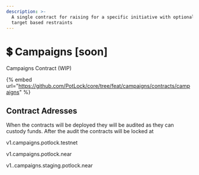 ```yaml
---
description: >-
  A single contract for raising for a specific initiative with optional time or
  target based restraints
---
```


# 💲 Campaigns \[soon]

Campaigns Contract (WIP)

{% embed url="https://github.com/PotLock/core/tree/feat/campaigns/contracts/campaigns" %}





## Contract Adresses

When the contracts will be deployed they will be audited as they can custody funds. After the audit the contracts will be locked at

v1.campaigns.potlock.testnet

v1.campaigns.potlock.near

v1..campaigns.staging.potlock.near




